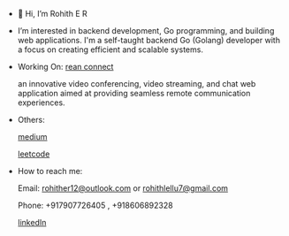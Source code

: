 - 👋 Hi, I’m Rohith E R
 
 - I’m interested in backend development, Go programming, and building web applications. I'm a self-taught backend Go (Golang) developer with a focus on creating efficient and scalable systems.

 - Working On: [rean connect](https://70off.online)
 
   an innovative video conferencing, video streaming, and chat web application aimed at providing seamless remote communication experiences.
    
 - Others:
 
   [medium](https://github.com/RohithER12)
   
   [leetcode](https://leetcode.com/rohithlellu7/)
   
 - How to reach me:
 
   Email: rohither12@outlook.com or rohithlellu7@gmail.com
   
   Phone: +917907726405 , +918606892328
   
   [linkedIn](https://www.linkedin.com/in/rohither)

